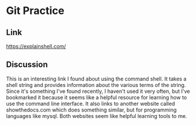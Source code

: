 # Git Practice
## Link

https://explainshell.com/

## Discussion 

This is an interesting link I found about using the command
shell. It takes a shell string and provides information about
the various terms of the string. 
Since it's something I've found recently, I haven't used it
very often, but I've bookmarked it because it seems like a helpful
resource for learning how to use the command line interface. It 
also links to another website called showthedocs.com which 
does something similar, but for programming languages like mysql.
Both websites seem like helpful learning tools to me.
